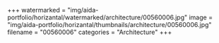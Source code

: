 +++
watermarked = "img/aida-portfolio/horizantal/watermarked/architecture/00560006.jpg"
image = "img/aida-portfolio/horizantal/thumbnails/architecture/00560006.jpg"
filename = "00560006"
categories = "Architecture"
+++
